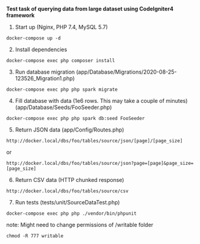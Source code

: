 **Test task of querying data from large dataset using CodeIgniter4 framework**

1) Start up
(Nginx, PHP 7.4, MySQL 5.7)

```docker-compose up -d```

2) Install dependencies

```docker-compose exec php composer install```

3) Run database migration
(app/Database/Migrations/2020-08-25-123526_Migration1.php)

```docker-compose exec php php spark migrate```

4) Fill database with data (1e6 rows. This may take a couple of minutes)
(app/Database/Seeds/FooSeeder.php)

```docker-compose exec php php spark db:seed FooSeeder```

5) Return JSON data
(app/Config/Routes.php)

```http://docker.local/dbs/foo/tables/source/json/[page]/[page_size]```

or

```http://docker.local/dbs/foo/tables/source/json?page=[page]&page_size=[page_size]```

6) Return CSV data (HTTP chunked response)

```http://docker.local/dbs/foo/tables/source/csv```

7) Run tests
(tests/unit/SourceDataTest.php)

```docker-compose exec php php ./vendor/bin/phpunit```

note: Might need to change permissions of /writable folder

```chmod -R 777 writable``` 